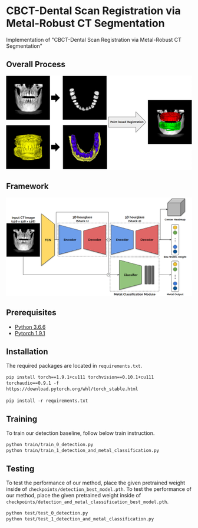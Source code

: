 # CBCT-Dental Scan Registration via Metal-Robust CT Segmentation

Implementation of "CBCT-Dental Scan Registration via Metal-Robust CT Segmentation"

## Overall Process
![](fig/wholeProcess.png)

## Framework
![](fig/framework.png)


## Prerequisites
- [Python 3.6.6](https://www.python.org/)
- [Pytorch 1.9.1](https://pytorch.org/get-started/locally/)


## Installation
The required packages are located in `requirements.txt`.
```
pip install torch==1.9.1+cu111 torchvision==0.10.1+cu111 torchaudio==0.9.1 -f https://download.pytorch.org/whl/torch_stable.html

pip install -r requirements.txt
```


## Training 
To train our detection baseline, follow below train instruction.

```
python train/train_0_detection.py 
python train/train_1_detection_and_metal_classification.py 
```

## Testing
To test the performance of our method, place the given pretrained weight inside of `checkpoints/detection_best_model.pth`.
To test the performance of our method, place the given pretrained weight inside of `checkpoints/detection_and_metal_classification_best_model.pth`.

```
python test/test_0_detection.py
python test/test_1_detection_and_metal_classification.py
```
